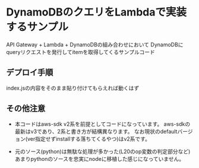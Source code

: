 # DynamoDBのクエリをLambdaで実装するサンプル
API Gateway + Lambda + DynamoDBの組み合わせにおいて
DynamoDBにqueryリクエストを発行してitemを取得してくるサンプルコード

## デプロイ手順

index.jsの内容をそのまま貼り付けてもらえれば動くはず



## その他注意

- 本コードはaws-sdk v2系を前提としてコードになっています。
aws-sdkの最新はv3であり、2系と書き方が結構異なります。
なお現状のdefaultバージョン(ver指定せずinstallする落ちてくるやつ)はv2系です。

- 元のソース(python)は無駄な処理が多かった(L20のop変数の判定部分など)
あまりpythonのソースを忠実にnodeに移植した感じになっていません。
